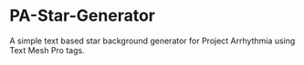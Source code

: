 # PA-Star-Generator
A simple text based star background generator for Project Arrhythmia using Text Mesh Pro tags.
